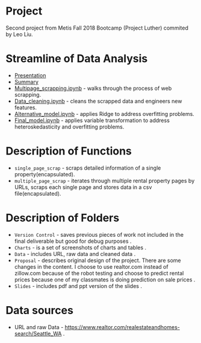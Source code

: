 # Project
Second project from Metis Fall 2018 Bootcamp (Project Luther) commited by Leo Liu.
 
# Streamline of Data Analysis
* [Presentation](https://github.com/leo2506/metis-work/blob/master/Project_2/Slides/Home%20rental%20prediction.pdf)
* [Summary](https://liuriguang.wixsite.com/leo2506-1/blog/project-luther-how-do-you-find-the-best-value-rental-home)
* [Multipage_scrapping.ipynb](https://github.com/leo2506/metis-work/blob/master/Project_2/multipage_scrapping.ipynbhttps://github.com/) - walks through the process of web scrapping. 
* [Data_cleaning.ipynb](https://github.com/leo2506/metis-work/blob/master/Project_2/Data_cleaning.ipynb) - cleans the scrapped data and engineers new features.
* [Alternative_model.ipynb](leo2506/metis-work/blob/master/Project_2/Alternative_model.ipynb) - applies Ridge to address overfitting problems.
* [Final_model.ipynb](https://github.com/leo2506/metis-work/blob/master/Project_2/Final_model.ipynb) - applies variable transformation to address heteroskedasticity and overfitting problems.

# Description of Functions
* `single_page_scrap` - scraps detailed information of a single property(encapsulated).  
* `multiple_page_scrap` - iterates through multiple rental property pages by URLs, scraps each single page and stores data in a csv file(encapsulated). 

# Description of Folders
* `Version Control` - saves previous pieces of work not included in the final deliverable but good for debug purposes . 
* `Charts` - is a set of screenshots of charts and tables .  
* `Data` - includes URL, raw data and cleaned data .
* `Proposal` - describes original design of the project. There are some changes in the content. I choose to use realtor.com instead of zillow.com because of the robot testing and choose to predict rental prices because one of my classmates is doing prediction on sale prices . 
* `Slides` - includes pdf and ppt version of the slides . 

# Data sources
* URL and raw Data - https://www.realtor.com/realestateandhomes-search/Seattle_WA . 

